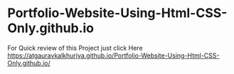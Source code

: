 # Portfolio-Website-Using-Html-CSS-Only.github.io
For Quick review of this Project just click Here https://atgauravkalkhuriya.github.io/Portfolio-Website-Using-Html-CSS-Only.github.io/
